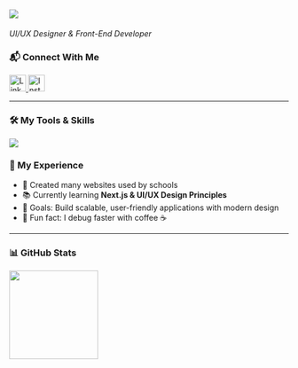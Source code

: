 <h1 align="left">
  <img src="https://readme-typing-svg.demolab.com?font=Fira+Code&pause=1000&size=35&color=00F7FF&center=false&width=900&lines=%F0%9F%91%8B+Hi%2C+I'm+Muhammad+Iqbal+Asqalani;Welcome!!;I'm+UI%2FUX+Designer;Nice+to+meet+you+%E2%98%BA%EF%B8%8F" />
</h1>

  <p align="left">
  <em>UI/UX Designer & Front-End Developer</em>
</p>

### 📬 Connect With Me

<p align="left">
  <a href="https://www.linkedin.com/in/iqbal-asqalani-3b689b312/" target="_blank">
    <img src="https://img.shields.io/static/v1?message=LinkedIn&logo=linkedin&label=&color=0A66C2&logoColor=white&labelColor=&style=for-the-badge" height="30" alt="LinkedIn" />
  </a>
  <a href="https://www.instagram.com/iqball.a_16/" target="_blank">
    <img src="https://img.shields.io/static/v1?message=Instagram&logo=instagram&label=&color=E4405F&logoColor=white&labelColor=&style=for-the-badge" height="30" alt="Instagram" />
  </a>
</p>

---

### 🛠 My Tools & Skills

<p align="left">
  <a href="#"><img src="https://skillicons.dev/icons?i=js,html,css,react,nodejs,express,mysql,postgres,nginx,git,github,firebase,arduino,linux,bootstrap,figma,ps,illustrator,postman&perline=10" /></a>
</p>

### 💼 My Experience

- 🏫 Created many websites used by schools  
- 📚 Currently learning **Next.js & UI/UX Design Principles**  
- 🎯 Goals: Build scalable, user-friendly applications with modern design  
- 🎲 Fun fact: I debug faster with coffee ☕  

---

### 📊 GitHub Stats

<p align="left">
  <img src="https://github-readme-stats.vercel.app/api/top-langs/?username=1qbalajah&layout=compact&theme=tokyonight" height="160" />
</p>

